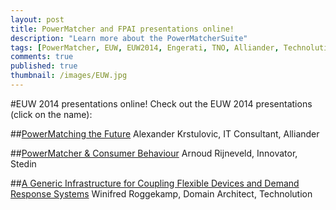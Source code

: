 ```yaml
---
layout: post
title: PowerMatcher and FPAI presentations online!
description: "Learn more about the PowerMatcherSuite"
tags: [PowerMatcher, EUW, EUW2014, Engerati, TNO, Alliander, Technolution, open source, Smart grid]
comments: true
published: true
thumbnail: /images/EUW.jpg
---
```


#EUW 2014 presentations online!
Check out the EUW 2014 presentations (click on the name):

##[PowerMatching the Future](http://www.engerati.com/on-demand/powermatching-future/7117)
Alexander Krstulovic, IT Consultant, Alliander

##[PowerMatcher & Consumer Behaviour](http://www.engerati.com/on-demand/powermatcher-consumer-behaviour/7124)
Arnoud Rijneveld, Innovator, Stedin

##[A Generic Infrastructure for Coupling Flexible Devices and Demand Response Systems](http://www.engerati.com/on-demand/generic-infrastructure-coupling-flexible-devices-and-demand-response-systems/7119)
Winifred Roggekamp, Domain Architect, Technolution
